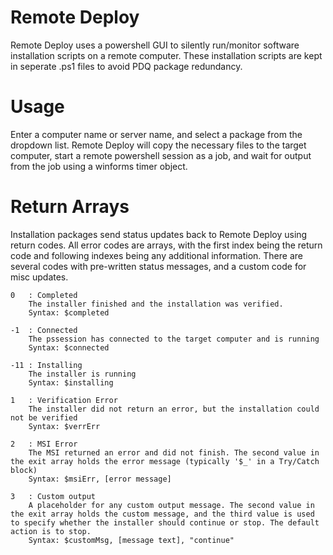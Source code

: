 # Remote Deploy
Remote Deploy uses a powershell GUI to silently run/monitor software installation scripts on a remote computer. These installation scripts are kept in seperate .ps1 files to avoid PDQ package redundancy.

# Usage
Enter a computer name or server name, and select a package from the dropdown list. Remote Deploy will copy the necessary files to the target computer, start a remote powershell session as a job, and wait for output from the job using a winforms timer object.

# Return Arrays
Installation packages send status updates back to Remote Deploy using return codes. All error codes are arrays, with the first index being the return code and following indexes being any additional information. There are several codes with pre-written status messages, and a custom code for misc updates. 

    0   : Completed
        The installer finished and the installation was verified.
        Syntax: $completed

    -1  : Connected
        The pssession has connected to the target computer and is running
        Syntax: $connected

    -11 : Installing
        The installer is running
        Syntax: $installing

    1   : Verification Error
        The installer did not return an error, but the installation could not be verified
        Syntax: $verrErr

    2   : MSI Error
        The MSI returned an error and did not finish. The second value in the exit array holds the error message (typically '$_' in a Try/Catch block)
        Syntax: $msiErr, [error message]

    3   : Custom output
        A placeholder for any custom output message. The second value in the exit array holds the custom message, and the third value is used to specify whether the installer should continue or stop. The default action is to stop.
        Syntax: $customMsg, [message text], "continue" 